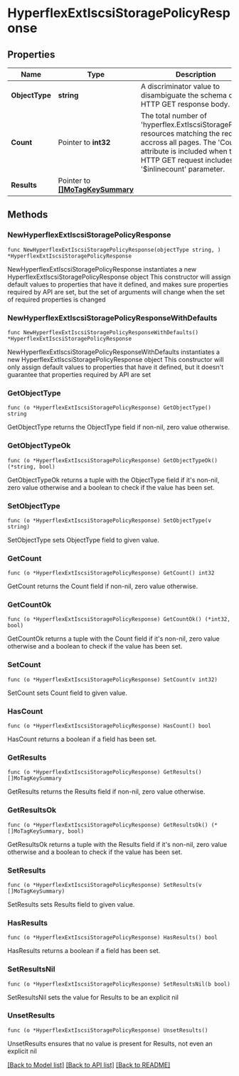 # HyperflexExtIscsiStoragePolicyResponse

## Properties

Name | Type | Description | Notes
------------ | ------------- | ------------- | -------------
**ObjectType** | **string** | A discriminator value to disambiguate the schema of a HTTP GET response body. | 
**Count** | Pointer to **int32** | The total number of &#39;hyperflex.ExtIscsiStoragePolicy&#39; resources matching the request, accross all pages. The &#39;Count&#39; attribute is included when the HTTP GET request includes the &#39;$inlinecount&#39; parameter. | [optional] 
**Results** | Pointer to [**[]MoTagKeySummary**](mo.TagKeySummary.md) |  | [optional] 

## Methods

### NewHyperflexExtIscsiStoragePolicyResponse

`func NewHyperflexExtIscsiStoragePolicyResponse(objectType string, ) *HyperflexExtIscsiStoragePolicyResponse`

NewHyperflexExtIscsiStoragePolicyResponse instantiates a new HyperflexExtIscsiStoragePolicyResponse object
This constructor will assign default values to properties that have it defined,
and makes sure properties required by API are set, but the set of arguments
will change when the set of required properties is changed

### NewHyperflexExtIscsiStoragePolicyResponseWithDefaults

`func NewHyperflexExtIscsiStoragePolicyResponseWithDefaults() *HyperflexExtIscsiStoragePolicyResponse`

NewHyperflexExtIscsiStoragePolicyResponseWithDefaults instantiates a new HyperflexExtIscsiStoragePolicyResponse object
This constructor will only assign default values to properties that have it defined,
but it doesn't guarantee that properties required by API are set

### GetObjectType

`func (o *HyperflexExtIscsiStoragePolicyResponse) GetObjectType() string`

GetObjectType returns the ObjectType field if non-nil, zero value otherwise.

### GetObjectTypeOk

`func (o *HyperflexExtIscsiStoragePolicyResponse) GetObjectTypeOk() (*string, bool)`

GetObjectTypeOk returns a tuple with the ObjectType field if it's non-nil, zero value otherwise
and a boolean to check if the value has been set.

### SetObjectType

`func (o *HyperflexExtIscsiStoragePolicyResponse) SetObjectType(v string)`

SetObjectType sets ObjectType field to given value.


### GetCount

`func (o *HyperflexExtIscsiStoragePolicyResponse) GetCount() int32`

GetCount returns the Count field if non-nil, zero value otherwise.

### GetCountOk

`func (o *HyperflexExtIscsiStoragePolicyResponse) GetCountOk() (*int32, bool)`

GetCountOk returns a tuple with the Count field if it's non-nil, zero value otherwise
and a boolean to check if the value has been set.

### SetCount

`func (o *HyperflexExtIscsiStoragePolicyResponse) SetCount(v int32)`

SetCount sets Count field to given value.

### HasCount

`func (o *HyperflexExtIscsiStoragePolicyResponse) HasCount() bool`

HasCount returns a boolean if a field has been set.

### GetResults

`func (o *HyperflexExtIscsiStoragePolicyResponse) GetResults() []MoTagKeySummary`

GetResults returns the Results field if non-nil, zero value otherwise.

### GetResultsOk

`func (o *HyperflexExtIscsiStoragePolicyResponse) GetResultsOk() (*[]MoTagKeySummary, bool)`

GetResultsOk returns a tuple with the Results field if it's non-nil, zero value otherwise
and a boolean to check if the value has been set.

### SetResults

`func (o *HyperflexExtIscsiStoragePolicyResponse) SetResults(v []MoTagKeySummary)`

SetResults sets Results field to given value.

### HasResults

`func (o *HyperflexExtIscsiStoragePolicyResponse) HasResults() bool`

HasResults returns a boolean if a field has been set.

### SetResultsNil

`func (o *HyperflexExtIscsiStoragePolicyResponse) SetResultsNil(b bool)`

 SetResultsNil sets the value for Results to be an explicit nil

### UnsetResults
`func (o *HyperflexExtIscsiStoragePolicyResponse) UnsetResults()`

UnsetResults ensures that no value is present for Results, not even an explicit nil

[[Back to Model list]](../README.md#documentation-for-models) [[Back to API list]](../README.md#documentation-for-api-endpoints) [[Back to README]](../README.md)


